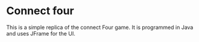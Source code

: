 # Connect four

This is a simple replica of the connect Four game. It is programmed in Java and uses JFrame for the UI.
